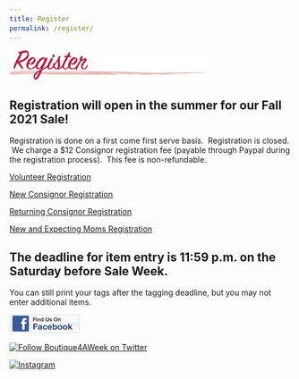 ```yaml
---
title: Register
permalink: /register/
---
```


![Register](/img/register1.png "Register")

## Registration will open in the summer for our Fall 2021 Sale!

Registration is done on a first come first serve basis.  Registration is closed.  We charge a $12 Consignor registration fee (payable through Paypal during the registration process).  This fee is non-refundable.

[Volunteer Registration](https://www.mysalemanager.net/wrk_start.aspx?partnercode=BFAW)

[New Consignor Registration](https://www.mysalemanager.net/reg_start.aspx?partnercode=BFAW&type=new)

[Returning Consignor Registration](https://www.mysalemanager.net/reg_start.aspx?partnercode=BFAW)

[New and Expecting Moms Registration](http://www.mysalemanager.net/mom_start.aspx?partnercode=BFAW)

## The deadline for item entry is 11:59 p.m. on the Saturday before Sale Week.

You can still print your tags after the tagging deadline, but you may not enter additional items.

[![Boutique For A Week Facebook Page](/img/FacebookBadge_SM.jpg)](https://www.facebook.com/BoutiqueForAWeek?ref=br_tf "Visit Our Facebook Page")

[![Follow Boutique4AWeek on Twitter](//twitter-badges.s3.amazonaws.com/follow_us-c.png)](http://www.twitter.com/Boutique4AWeek)

[![Instagram](//badges.instagram.com/static/images/ig-badge-view-24.png)](https://www.instagram.com/boutiqueforaweek/?ref=badge)
